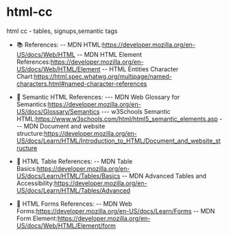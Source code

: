 # html-cc
html cc - tables, signups,semantic tags

- 📚 References:
-- MDN HTML:https://developer.mozilla.org/en-US/docs/Web/HTML
-- MDN HTML Element References:https://developer.mozilla.org/en-US/docs/Web/HTML/Element
-- HTML Entities Character Chart:https://html.spec.whatwg.org/multipage/named-characters.html#named-character-references

- 🚀 Semantic HTML References: 
   --- MDN Web Glossary for Semantics:https://developer.mozilla.org/en-US/docs/Glossary/Semantics
   --- w3Schools Semantic HTML:https://www.w3schools.com/html/html5_semantic_elements.asp
   --- MDN Document and website structure:https://developer.mozilla.org/en-US/docs/Learn/HTML/Introduction_to_HTML/Document_and_website_structure

- 🚀 HTML Table References: 
-- MDN Table Basics:https://developer.mozilla.org/en-US/docs/Learn/HTML/Tables/Basics
-- MDN Advanced Tables and Accessibility:https://developer.mozilla.org/en-US/docs/Learn/HTML/Tables/Advanced

- 🚀 HTML Forms References: 
-- MDN Web Forms:https://developer.mozilla.org/en-US/docs/Learn/Forms
-- MDN Form Element:https://developer.mozilla.org/en-US/docs/Web/HTML/Element/form

